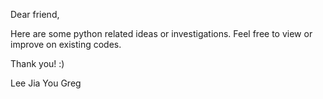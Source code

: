 Dear friend,

Here are some python related ideas or investigations. Feel free to view or improve on existing codes. 

Thank you! :) 

Lee Jia You Greg
